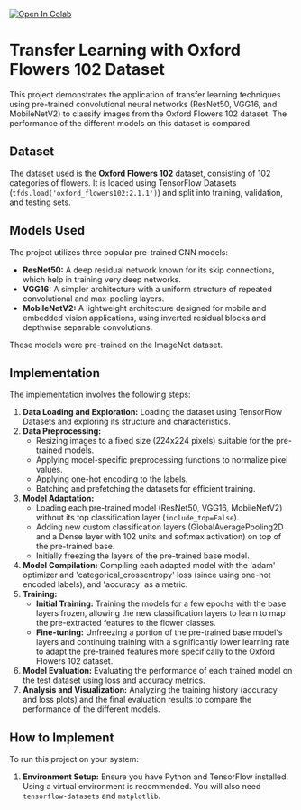 [![Open In Colab](https://colab.research.google.com/assets/colab-badge.svg)](https://colab.research.google.com/drive/1irvXd86APCWU3UedGPys730jAGMWaXxw?usp=sharing)

# Transfer Learning with Oxford Flowers 102 Dataset

This project demonstrates the application of transfer learning techniques using pre-trained convolutional neural networks (ResNet50, VGG16, and MobileNetV2) to classify images from the Oxford Flowers 102 dataset. The performance of the different models on this dataset is compared.

## Dataset

The dataset used is the **Oxford Flowers 102** dataset, consisting of 102 categories of flowers. It is loaded using TensorFlow Datasets (`tfds.load('oxford_flowers102:2.1.1')`) and split into training, validation, and testing sets.

## Models Used

The project utilizes three popular pre-trained CNN models:

*   **ResNet50:** A deep residual network known for its skip connections, which help in training very deep networks.
*   **VGG16:** A simpler architecture with a uniform structure of repeated convolutional and max-pooling layers.
*   **MobileNetV2:** A lightweight architecture designed for mobile and embedded vision applications, using inverted residual blocks and depthwise separable convolutions.

These models were pre-trained on the ImageNet dataset.

## Implementation

The implementation involves the following steps:

1.  **Data Loading and Exploration:** Loading the dataset using TensorFlow Datasets and exploring its structure and characteristics.
2.  **Data Preprocessing:**
    *   Resizing images to a fixed size (224x224 pixels) suitable for the pre-trained models.
    *   Applying model-specific preprocessing functions to normalize pixel values.
    *   Applying one-hot encoding to the labels.
    *   Batching and prefetching the datasets for efficient training.
3.  **Model Adaptation:**
    *   Loading each pre-trained model (ResNet50, VGG16, MobileNetV2) without its top classification layer (`include_top=False`).
    *   Adding new custom classification layers (GlobalAveragePooling2D and a Dense layer with 102 units and softmax activation) on top of the pre-trained base.
    *   Initially freezing the layers of the pre-trained base model.
4.  **Model Compilation:** Compiling each adapted model with the 'adam' optimizer and 'categorical\_crossentropy' loss (since using one-hot encoded labels), and 'accuracy' as a metric.
5.  **Training:**
    *   **Initial Training:** Training the models for a few epochs with the base layers frozen, allowing the new classification layers to learn to map the pre-extracted features to the flower classes.
    *   **Fine-tuning:** Unfreezing a portion of the pre-trained base model's layers and continuing training with a significantly lower learning rate to adapt the pre-trained features more specifically to the Oxford Flowers 102 dataset.
6.  **Model Evaluation:** Evaluating the performance of each trained model on the test dataset using loss and accuracy metrics.
7.  **Analysis and Visualization:** Analyzing the training history (accuracy and loss plots) and the final evaluation results to compare the performance of the different models.

## How to Implement

To run this project on your system:

1.  **Environment Setup:** Ensure you have Python and TensorFlow installed. Using a virtual environment is recommended. You will also need `tensorflow-datasets` and `matplotlib`.